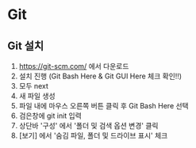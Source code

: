 # Git

## Git 설치
  1. https://git-scm.com/ 에서 다운로드
  2. 설치 진행 (Git Bash Here & Git GUI Here 체크 확인!!) 
  3. 모두 next
  4. 새 파일 생성
  5. 파일 내에 마우스 오른쪽 버튼 클릭 후 Git Bash Here 선택
  6. 검은창에 git init 입력
  7. 상단바 '구성' 에서 '폴더 및 검색 옵션 변경' 클릭
  8. [보기] 에서 '숨김 파일, 폴더 및 드라이브 표시' 체크
  
